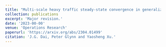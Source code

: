 ```yaml
---
title: "Multi-scale heavy traffic steady-state convergence in generalized Jackson network"
collection: publications
excerpt: 'Major revision.'
date: '2023-00-00'
venue: 'Operations Research'
paperurl: 'https://arxiv.org/abs/2304.01499'
citation: 'J.G. Dai, Peter Glynn and Yaosheng Xu.'
---
```

